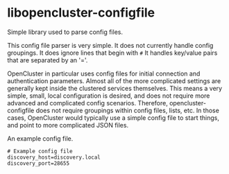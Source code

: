 # libopencluster-configfile
Simple library used to parse config files.

This config file parser is very simple.  It does not currently handle config groupings.
It does ignore lines that begin with `#`
It handles key/value pairs that are separated by an '='.

OpenCluster in particular uses config files for initial connection and authentication parameters.  Almost all of the more complicated settings are generally kept inside the clustered services themselves.  This means a very simple, small, local configuration is desired, and does not require more advanced and complicated config scenarios. Therefore, opencluster-configfile does not require groupings within config files, lists, etc.   In those cases, OpenCluster would typically use a simple config file to start things, and point to more complicated JSON files.

An example config file.

```
# Example config file
discovery_host=discovery.local
discovery_port=28655
```



